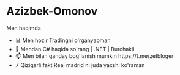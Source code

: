 # Azizbek-Omonov
Men haqimda 
<ul>
    <li>📊 Men hozir Tradingni  o'rganyapman </li>
    <li>💬 Mendan C# haqida so'rang | .NET | Burchakli</li>
    <li>📫 Men bilan qanday bog'lanish mumkin https://t.me/zetbloger</li>
    <li>⚡ Qiziqarli fakt,Real madrid ni juda yaxshi ko'raman</li>
</ul>
